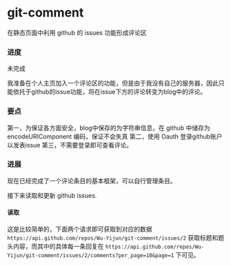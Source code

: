 # git-comment
在静态页面中利用 github 的 issues 功能形成评论区

### 进度
未完成

我准备在个人主页加入一个评论区的功能，但是由于我没有自己的服务器，因此只能依托于github的issue功能，将在issue下方的评论转变为blog中的评论。

### 要点

第一，为保证各方面安全，blog中保存的为字符串信息，在 github 中储存为 encodeURIComponent 编码，保证不会失真
第二，使用 Oauth 登录github账户以发表issue
第三，不需要登录即可查看评论。

### 进展

现在已经完成了一个评论条目的基本框架，可以自行管理条目。

接下来读取和更新 github issues.

#### 读取

这是比较简单的，下面两个请求即可获取到对应的数据 `https://api.github.com/repos/Wu-Yijun/git-comment/issues/2` 获取标题和题头内容，而其中的具体每一条回复在 `https://api.github.com/repos/Wu-Yijun/git-comment/issues/2/comments?per_page=10&page=1` 下可见。
